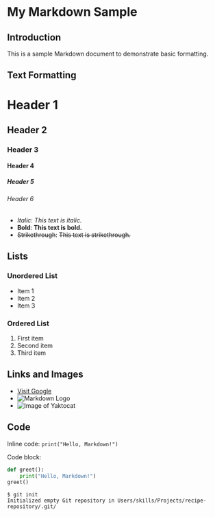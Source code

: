 # My Markdown Sample

## Introduction
This is a sample Markdown document to demonstrate basic formatting.

## Text Formatting
# Header 1
## Header 2
### Header 3
#### Header 4
##### Header 5
###### Header 6
- *Italic*: *This text is italic.*
- **Bold**: **This text is bold.**
- ~~Strikethrough~~: ~~This text is strikethrough.~~

## Lists
### Unordered List
- Item 1
- Item 2
- Item 3

### Ordered List
1. First item
2. Second item
3. Third item

## Links and Images
- [Visit Google](https://www.google.com/)
- ![Markdown Logo](https://upload.wikimedia.org/wikipedia/commons/thumb/4/48/Markdown-mark.svg/208px-Markdown-mark.svg.png)
- ![Image of Yaktocat](https://octodex.github.com/images/yaktocat.png)

## Code
Inline code: `print("Hello, Markdown!")`

Code block:
```python
def greet():
    print("Hello, Markdown!")
greet()
```
```
$ git init
Initialized empty Git repository in Users/skills/Projects/recipe-repository/.git/
```
